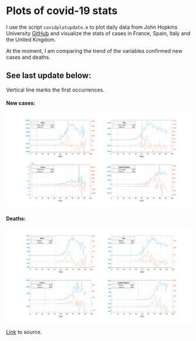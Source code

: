 # Plots of covid-19 stats

I use the script `covidplotupdate.m` to plot daily data from John Hopkins University [GitHub](https://github.com/CSSEGISandData/COVID-19) and visualize the stats of cases in France, Spain, Italy and the United Kingdom.

At the moment, I am comparing the trend of the variables confirmed new cases and deaths.

## See last update below:
Vertical line marks the first occurrences.

#### New cases:

<img src="https://github.com/gonzalo-villegas-curulla/covidPlots/blob/master/images/figure_confirmed.png">

#### Deaths:

<img src="https://github.com/gonzalo-villegas-curulla/covidPlots/blob/master/images/figure_deaths.png">

[Link](https://github.com/CSSEGISandData/COVID-19) to source.


<!-- <img src="https://github.com/gonzalo-villegas-curulla/covidPlots/"> -->
<!-- <img src="C:\Users\organ\Desktop\covid\COVID-19-master\csse_covid_19_data\csse_covid_19_time_series\images\figure1.png">

-->
